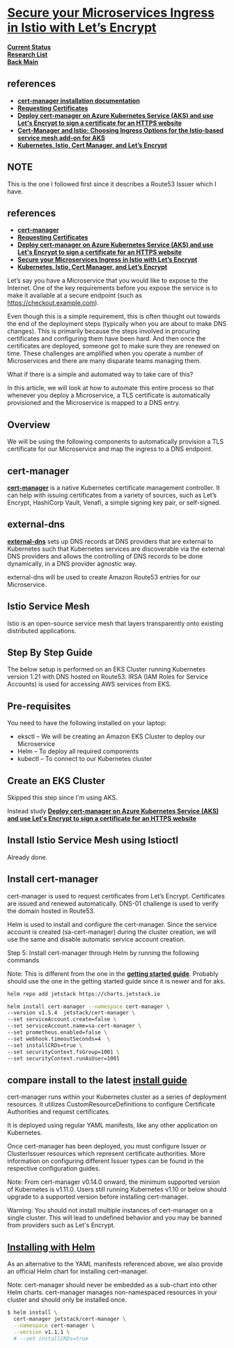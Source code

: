 # **[Secure your Microservices Ingress in Istio with Let’s Encrypt](https://invisibl.io/blog/secure-your-microservices-ingress-in-istio-with-lets-encrypt/)**

**[Current Status](../../../../development/status/weekly/current_status.md)**\
**[Research List](../../../research_list.md)**\
**[Back Main](../../../../README.md)**

## references

- **[cert-manager installation documentation](https://cert-manager.io/docs/installation/kubernetes/)**
- **[Requesting Certificates](https://cert-manager.io/docs/usage/)**
- **[Deploy cert-manager on Azure Kubernetes Service (AKS) and use Let's Encrypt to sign a certificate for an HTTPS website](https://cert-manager.io/docs/tutorials/getting-started-aks-letsencrypt/)**
- **[Cert-Manager and Istio: Choosing Ingress Options for the Istio-based service mesh add-on for AKS](https://medium.com/microsoftazure/cert-manager-and-istio-choosing-ingress-options-for-the-istio-based-service-mesh-add-on-for-aks-c633c97fa4f2)**
- **[Kubernetes, Istio, Cert Manager, and Let’s Encrypt](https://medium.com/@rd.petrusek/kubernetes-istio-cert-manager-and-lets-encrypt-c3e0822a3aaf)**

## NOTE

This is the one I followed first since it describes a Route53 Issuer which I have.

## references

- **[cert-manager](https://istio.io/latest/docs/ops/integrations/certmanager/)**
- **[Requesting Certificates](https://cert-manager.io/docs/usage/)**
- **[Deploy cert-manager on Azure Kubernetes Service (AKS) and use Let's Encrypt to sign a certificate for an HTTPS website](https://cert-manager.io/docs/tutorials/getting-started-aks-letsencrypt/)**
- **[Secure your Microservices Ingress in Istio with Let’s Encrypt](https://invisibl.io/blog/secure-your-microservices-ingress-in-istio-with-lets-encrypt/)**
- **[Kubernetes, Istio, Cert Manager, and Let’s Encrypt](https://medium.com/@rd.petrusek/kubernetes-istio-cert-manager-and-lets-encrypt-c3e0822a3aaf)**

Let’s say you have a Microservice that you would like to expose to the Internet. One of the key requirements before you expose the service is to make it available at a secure endpoint (such as <https://checkout.example.com>).

Even though this is a simple requirement, this is often thought out towards the end of the deployment steps (typically when you are about to make DNS changes). This is primarily because the steps involved in procuring certificates and configuring them have been hard. And then once the certificates are deployed, someone got to make sure they are renewed on time. These challenges are amplified when you operate a number of Microservices and there are many disparate teams managing them.

What if there is a simple and automated way to take care of this?

In this article, we will look at how to automate this entire process so that whenever you deploy a Microservice, a TLS certificate is automatically provisioned and the Microservice is mapped to a DNS entry.

## Overview

We will be using the following components to automatically provision a TLS certificate for our Microservice and map the ingress to a DNS endpoint.

## cert-manager

**[cert-manager](https://cert-manager.io/docs/installation/supported-releases/)** is a native Kubernetes certificate management controller. It can help with issuing certificates from a variety of sources, such as Let’s Encrypt, HashiCorp Vault, Venafi, a simple signing key pair, or self-signed.

## external-dns

**[external-dns](https://github.com/kubernetes-sigs/external-dns)** sets up DNS records at DNS providers that are external to Kubernetes such that Kubernetes services are discoverable via the external DNS providers and allows the controlling of DNS records to be done dynamically, in a DNS provider agnostic way.

external-dns will be used to create Amazon Route53 entries for our Microservice.

## Istio Service Mesh

Istio is an open-source service mesh that layers transparently onto existing distributed applications.

## Step By Step Guide

The below setup is performed on an EKS Cluster running Kubernetes version 1.21 with DNS hosted on Route53. IRSA (IAM Roles for Service Accounts) is used for accessing AWS services from EKS.

## Pre-requisites

You need to have the following installed on your laptop:

- eksctl – We will be creating an Amazon EKS Cluster to deploy our Microservice
- Helm – To deploy all required components
- kubectl – To connect to our Kubernetes cluster

## Create an EKS Cluster

Skipped this step since I'm using AKS.

Instead study **[Deploy cert-manager on Azure Kubernetes Service (AKS) and use Let's Encrypt to sign a certificate for an HTTPS website](getting_started_aks_lets_encrypt.md)**

## Install Istio Service Mesh using Istioctl

Already done.

## Install cert-manager

cert-manager is used to request certificates from Let’s Encrypt. Certificates are issued and renewed automatically. DNS-01 challenge is used to verify the domain hosted in Route53.

Helm is used to install and configure the cert-manager. Since the service account is created (sa-cert-manager) during the cluster creation, we will use the same and disable automatic service account creation.

Step 5: Install cert-manager through Helm by running the following commands

Note: This is different from the one in the **[getting started guide](./getting_started_aks_lets_encrypt.md)**. Probably should use the one in the getting started guide since it is newer and for aks.

```bash
helm repo add jetstack https://charts.jetstack.io

helm install cert-manager --namespace cert-manager \
--version v1.5.4  jetstack/cert-manager \
--set serviceAccount.create=false \
--set serviceAccount.name=sa-cert-manager \
--set prometheus.enabled=false \
--set webhook.timeoutSeconds=4  \
--set installCRDs=true \
--set securityContext.fsGroup=1001 \
--set securityContext.runAsUser=1001
```

## compare install to the latest **[install guide](https://cert-manager.io/docs/installation/)**

cert-manager runs within your Kubernetes cluster as a series of deployment resources. It utilizes CustomResourceDefinitions to configure Certificate Authorities and request certificates.

It is deployed using regular YAML manifests, like any other application on Kubernetes.

Once cert-manager has been deployed, you must configure Issuer or ClusterIssuer resources which represent certificate authorities. More information on configuring different Issuer types can be found in the respective configuration guides.

Note: From cert-manager v0.14.0 onward, the minimum supported version of Kubernetes is v1.11.0. Users still running Kubernetes v1.10 or below should upgrade to a supported version before installing cert-manager.

Warning: You should not install multiple instances of cert-manager on a single cluster. This will lead to undefined behavior and you may be banned from providers such as Let's Encrypt.

## **[Installing with Helm](https://cert-manager.io/docs/installation/helm/)**

As an alternative to the YAML manifests referenced above, we also provide an official Helm chart for installing cert-manager.

Note: cert-manager should never be embedded as a sub-chart into other Helm charts. cert-manager manages non-namespaced resources in your cluster and should only be installed once.

```bash
$ helm install \
  cert-manager jetstack/cert-manager \
  --namespace cert-manager \
  --version v1.1.1 \
  # --set installCRDs=true
```